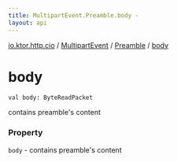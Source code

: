 ```yaml
---
title: MultipartEvent.Preamble.body - 
layout: api
---
```


<div class='api-docs-breadcrumbs'><a href="../../index.html">io.ktor.http.cio</a> / <a href="../index.html">MultipartEvent</a> / <a href="index.html">Preamble</a> / <a href="./body.html">body</a></div>

# body

<div class="signature"><code><span class="keyword">val </span><span class="identifier">body</span><span class="symbol">: </span><span class="identifier">ByteReadPacket</span></code></div>

contains preamble's content

### Property

<code>body</code> - contains preamble's content